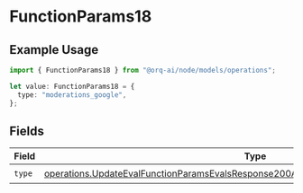 # FunctionParams18

## Example Usage

```typescript
import { FunctionParams18 } from "@orq-ai/node/models/operations";

let value: FunctionParams18 = {
  type: "moderations_google",
};
```

## Fields

| Field                                                                                                                                                                                          | Type                                                                                                                                                                                           | Required                                                                                                                                                                                       | Description                                                                                                                                                                                    |
| ---------------------------------------------------------------------------------------------------------------------------------------------------------------------------------------------- | ---------------------------------------------------------------------------------------------------------------------------------------------------------------------------------------------- | ---------------------------------------------------------------------------------------------------------------------------------------------------------------------------------------------- | ---------------------------------------------------------------------------------------------------------------------------------------------------------------------------------------------- |
| `type`                                                                                                                                                                                         | [operations.UpdateEvalFunctionParamsEvalsResponse200ApplicationJSONResponseBody518Type](../../models/operations/updateevalfunctionparamsevalsresponse200applicationjsonresponsebody518type.md) | :heavy_check_mark:                                                                                                                                                                             | N/A                                                                                                                                                                                            |
